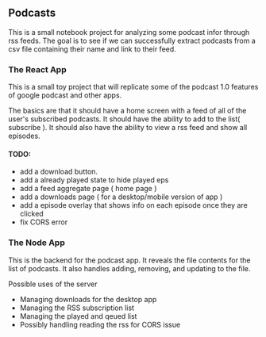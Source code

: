 ## Podcasts

This is a small notebook project for analyzing some podcast infor through rss feeds. 
The goal is to see if we can successfully extract podcasts from a csv file containing their name and link to their feed. 

### The React App

This is a small toy project that will replicate some of the podcast 1.0 features of google podcast and other apps.

The basics are that it should have a home screen with a feed of all of the user's subscribed podcasts. It should have the ability to add to the list( subscribe ).
It should also have the ability to view a rss feed and show all episodes.

#### TODO: 
- add a download button.
- add a already played state to hide played eps
- add a feed aggregate page ( home page )
- add a downloads page ( for a desktop/mobile version of app )
- add a episode overlay that shows info on each episode once they are clicked
- fix CORS error


### The Node App

This is the backend for the podcast app. It reveals the file contents for the list of podcasts. It also handles adding, removing, and updating to the file. 

Possible uses of the server 
- Managing downloads for the desktop app
- Managing the RSS subscription list
- Managing the played and qeued list
- Possibly handling reading the rss for CORS issue
